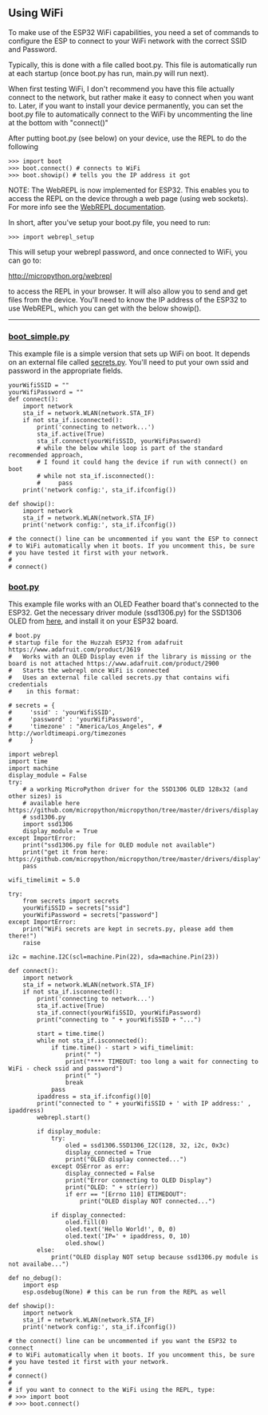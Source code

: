 ## Using WiFi

To make use of the ESP32 WiFi capabilities, you need a set of commands to configure the ESP to connect to your WiFi network with the correct SSID and Password.

Typically, this is done with a file called boot.py. This file is automatically run at each startup (once boot.py has run, main.py will run next).

When first testing WiFi, I don't recommend you have this file actually connect to the network, but rather make it easy to connect when you want to. Later, if you want to install your device permanently, you can set the boot.py file to automatically connect to the WiFi by uncommenting the line at the bottom with "connect()"

After putting boot.py (see below) on your device, use the REPL to do the following

    >>> import boot
    >>> boot.connect() # connects to WiFi
    >>> boot.showip() # tells you the IP address it got

NOTE: The WebREPL is now implemented for ESP32. This enables you to access the REPL on the device through a web page (using web sockets). For more info see the [WebREPL documentation](https://docs.micropython.org/en/latest/esp8266/tutorial/repl.html#webrepl-a-prompt-over-wifi).

In short, after you've setup your boot.py file, you need to run:

    >>> import webrepl_setup

This will setup your webrepl password, and once connected to WiFi, you can go to:

http://micropython.org/webrepl

to access the REPL in your browser. It will also allow you to send and get files from the device. You'll need to know the IP address of the ESP32 to use WebREPL, which you can get with the below showip().

--------

### [boot_simple.py](../examples/boot_simple.py)
This example file is a simple version that sets up WiFi on boot. It depends on an external file
called [secrets.py](../examples/secrets.py). You'll need to put your own ssid and password in the appropriate fields.

    yourWifiSSID = ""
    yourWifiPassword = ""
    def connect():
        import network
        sta_if = network.WLAN(network.STA_IF)
        if not sta_if.isconnected():
            print('connecting to network...')
            sta_if.active(True)
            sta_if.connect(yourWifiSSID, yourWifiPassword)
            # while the below while loop is part of the standard recommended approach,
            # I found it could hang the device if run with connect() on boot
            # while not sta_if.isconnected():
            #     pass
        print('network config:', sta_if.ifconfig())

    def showip():
        import network
        sta_if = network.WLAN(network.STA_IF)
        print('network config:', sta_if.ifconfig())

    # the connect() line can be uncommented if you want the ESP to connect
    # to WiFi automatically when it boots. If you uncomment this, be sure
    # you have tested it first with your network.
    #
    # connect()

### [boot.py](../examples/boot.py)
This example file works with an OLED Feather board that's connected to the ESP32. Get the necessary driver module (ssd1306.py) for the SSD1306 OLED from [here](https://github.com/micropython/micropython/tree/master/drivers/display), and install it on your ESP32 board.

    # boot.py
    # startup file for the Huzzah ESP32 from adafruit https://www.adafruit.com/product/3619
    #   Works with an OLED Display even if the library is missing or the board is not attached https://www.adafruit.com/product/2900
    #   Starts the webrepl once WiFi is connected
    #   Uses an external file called secrets.py that contains wifi credentials
    #    in this format:

    # secrets = {
    #     'ssid' : 'yourWifiSSID',
    #     'password' : 'yourWifiPassword',
    #     'timezone' : "America/Los_Angeles", # http://worldtimeapi.org/timezones
    #     }

    import webrepl
    import time
    import machine
    display_module = False
    try:
        # a working MicroPython driver for the SSD1306 OLED 128x32 (and other sizes) is
        # available here https://github.com/micropython/micropython/tree/master/drivers/display
        # ssd1306.py
        import ssd1306
        display_module = True
    except ImportError:
        print("ssd1306.py file for OLED module not available")
        print("get it from here: https://github.com/micropython/micropython/tree/master/drivers/display")
        pass

    wifi_timelimit = 5.0

    try:
        from secrets import secrets
        yourWifiSSID = secrets["ssid"]
        yourWifiPassword = secrets["password"]
    except ImportError:
        print("WiFi secrets are kept in secrets.py, please add them there!")
        raise

    i2c = machine.I2C(scl=machine.Pin(22), sda=machine.Pin(23))

    def connect():
        import network
        sta_if = network.WLAN(network.STA_IF)
        if not sta_if.isconnected():
            print('connecting to network...')
            sta_if.active(True)
            sta_if.connect(yourWifiSSID, yourWifiPassword)
            print("connecting to " + yourWifiSSID + "...")

            start = time.time()
            while not sta_if.isconnected():
                if time.time() - start > wifi_timelimit:
                    print(" ")
                    print("**** TIMEOUT: too long a wait for connecting to WiFi - check ssid and password")
                    print(" ")
                    break
                pass
            ipaddress = sta_if.ifconfig()[0]
            print("connected to " + yourWifiSSID + ' with IP address:' , ipaddress)
            webrepl.start()

            if display_module:
                try:
                    oled = ssd1306.SSD1306_I2C(128, 32, i2c, 0x3c)
                    display_connected = True
                    print("OLED display connected...")
                except OSError as err:
                    display_connected = False
                    print("Error connecting to OLED Display")
                    print("OLED: " + str(err))
                    if err == "[Errno 110] ETIMEDOUT":
                        print("OLED display NOT connected...")

                if display_connected:
                    oled.fill(0)
                    oled.text('Hello World!', 0, 0)
                    oled.text('IP=' + ipaddress, 0, 10)
                    oled.show()
            else:
                print("OLED display NOT setup because ssd1306.py module is not availabe...")

    def no_debug():
        import esp
        esp.osdebug(None) # this can be run from the REPL as well

    def showip():
        import network
        sta_if = network.WLAN(network.STA_IF)
        print('network config:', sta_if.ifconfig())

    # the connect() line can be uncommented if you want the ESP32 to connect
    # to WiFi automatically when it boots. If you uncomment this, be sure
    # you have tested it first with your network.
    #
    # connect()
    #
    # if you want to connect to the WiFi using the REPL, type:
    # >>> import boot
    # >>> boot.connect()
